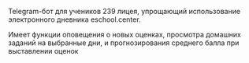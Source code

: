 Telegram-бот для учеников 239 лицея, упрощающий использование электронного дневника eschool.center.  

Имеет функции оповещения о новых оценках, просмотра домашних заданий на выбранные дни, и прогнозирования среднего балла при выставлении оценок
